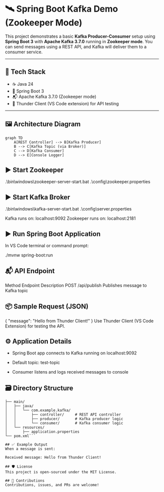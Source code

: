 # 🛰️ Spring Boot Kafka Demo (Zookeeper Mode)

This project demonstrates a basic **Kafka Producer-Consumer** setup using **Spring Boot 3** with **Apache Kafka 3.7.0** running in **Zookeeper mode**. You can send messages using a REST API, and Kafka will deliver them to a consumer service.

---

## 🔧 Tech Stack

- ☕ Java 24
- 🌱 Spring Boot 3
- 📬 Apache Kafka 3.7.0 (Zookeeper mode)
- 🧪 Thunder Client (VS Code extension) for API testing

---

## 🖼 Architecture Diagram

```mermaid
graph TD
    A[REST Controller] --> B[Kafka Producer]
    B --> C[Kafka Topic (via Broker)]
    C --> D[Kafka Consumer]
    D --> E[Console Logger]
```

## ▶️ Start Zookeeper

.\bin\windows\zookeeper-server-start.bat .\config\zookeeper.properties

## ▶️ Start Kafka Broker
.\bin\windows\kafka-server-start.bat .\config\server.properties


Kafka runs on: localhost:9092
Zookeeper runs on: localhost:2181

## ▶️ Run Spring Boot Application
In VS Code terminal or command prompt:

./mvnw spring-boot:run

## 📬 API Endpoint
Method	Endpoint	Description
POST	/api/publish	Publishes message to Kafka topic

## 📦 Sample Request (JSON)
{
  "message": "Hello from Thunder Client!"
}
Use Thunder Client (VS Code Extension) for testing the API.

## ⚙️ Application Details
- Spring Boot app connects to Kafka running on localhost:9092

- Default topic: test-topic

- Consumer listens and logs received messages to console

## 🗃 Directory Structure
```src/
├── main/
│   ├── java/
│   │   └── com.example.kafka/
│   │       ├── controller/     # REST API controller
│   │       ├── producer/       # Kafka producer logic
│   │       └── consumer/       # Kafka consumer logic
│   └── resources/
│       ├── application.properties
└── pom.xml```

## ✅ Example Output
When a message is sent:

Received message: Hello from Thunder Client!

## 🛡 License
This project is open-sourced under the MIT License.

## 🙌 Contributions
Contributions, issues, and PRs are welcome!

